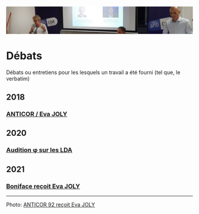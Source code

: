 ![image-mise-en-avant](../_aux/joly92.png)

# Débats 

Débats ou entretiens pour les lesquels un travail a été fourni (tel que, le verbatim)

## 2018
### [ANTICOR / Eva JOLY](anticor92joly.md)

## 2020
### [Audition φ sur les LDA](https://github.com/francoise-nicolas/audition-phi)

## 2021
### [Boniface reçoit Eva JOLY](jolyboniface.md)

---
Photo: [ANTICOR 92 reçoit Eva JOLY](attrib.md#joly92)
